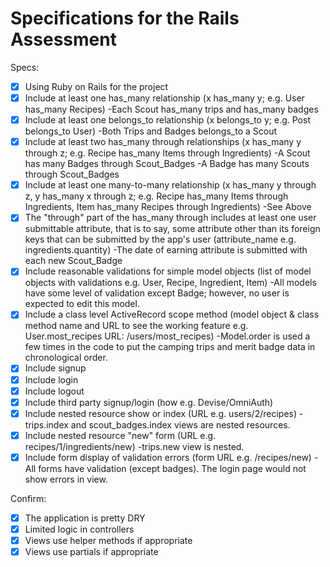 # Specifications for the Rails Assessment

Specs:
- [x] Using Ruby on Rails for the project
- [x] Include at least one has_many relationship (x has_many y; e.g. User has_many Recipes)
        -Each Scout has_many trips and has_many badges
- [X] Include at least one belongs_to relationship (x belongs_to y; e.g. Post belongs_to User)
        -Both Trips and Badges belongs_to a Scout
- [X] Include at least two has_many through relationships (x has_many y through z; e.g. Recipe has_many Items through Ingredients)
        -A Scout has many Badges through Scout_Badges
        -A Badge has many Scouts through Scout_Badges
- [X] Include at least one many-to-many relationship (x has_many y through z, y has_many x through z; e.g. Recipe has_many Items through Ingredients, Item has_many Recipes through Ingredients)
        -See Above
- [X] The "through" part of the has_many through includes at least one user submittable attribute, that is to say, some attribute other than its foreign keys that can be submitted by the app's user (attribute_name e.g. ingredients.quantity)
        -The date of earning attribute is submitted with each new Scout_Badge
- [X] Include reasonable validations for simple model objects (list of model objects with validations e.g. User, Recipe, Ingredient, Item)
        -All models have some level of validation except Badge; however, no user is expected to edit this model. 
- [X] Include a class level ActiveRecord scope method (model object & class method name and URL to see the working feature e.g. User.most_recipes URL: /users/most_recipes)
        -Model.order is used a few times in the code to put the camping trips and merit badge data in chronological order.
- [X] Include signup
- [X] Include login
- [X] Include logout
- [X] Include third party signup/login (how e.g. Devise/OmniAuth)
- [X] Include nested resource show or index (URL e.g. users/2/recipes)
        -trips.index and scout_badges.index views are nested resources.
- [X] Include nested resource "new" form (URL e.g. recipes/1/ingredients/new)
        -trips.new view is nested.
- [X] Include form display of validation errors (form URL e.g. /recipes/new)
        -All forms have validation (except badges).  The login page would not show errors in view.

Confirm:
- [X] The application is pretty DRY
- [X] Limited logic in controllers
- [X] Views use helper methods if appropriate
- [X] Views use partials if appropriate
